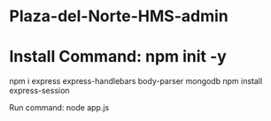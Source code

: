 # Plaza-del-Norte-HMS-admin

# Install Command: npm init -y  
npm i express express-handlebars body-parser mongodb 
npm install express-session

Run command:
node app.js
